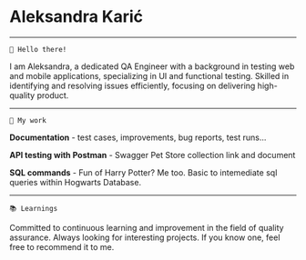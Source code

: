 
# **Aleksandra Karić**
____
    
    👋 Hello there!

  I am Aleksandra, a dedicated QA Engineer with a background in testing web and mobile applications, specializing in UI and functional testing. Skilled in identifying and resolving issues efficiently, focusing on delivering high-quality product.

____
    📌 My work

  **Documentation**  - test cases, improvements, bug reports, test runs...
  
  **API testing with Postman**  - Swagger Pet Store collection link and document
  
  **SQL commands**  - Fun of Harry Potter? Me too. Basic to intemediate sql queries within Hogwarts Database.


____


    📚 Learnings

  Committed to continuous learning and improvement in the field of quality assurance. Always looking for interesting projects. If you know one, feel free to recommend it to me.



  
  

<!---
AleksandraKaric/AleksandraKaric is a ✨ special ✨ repository because its `README.md` (this file) appears on your GitHub profile.
You can click the Preview link to take a look at your changes.
--->
